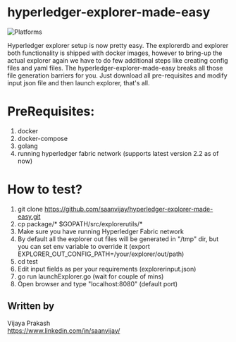 # hyperledger-explorer-made-easy
![Platforms](https://img.shields.io/badge/platform-osx%20%7C%20linux-lightgray.svg)

Hyperledger explorer setup is now pretty easy. The explorerdb and explorer both functionality is shipped with docker images, however to bring-up the actual explorer again we have to do few additional steps like creating config files and yaml files. The
hyperledger-explorer-made-easy breaks all those file generation barriers for you. Just download all pre-requisites and modify input json file and then launch explorer, that's all.

# PreRequisites:
1. docker
2. docker-compose
3. golang
4. running hyperledger fabric network (supports latest version 2.2 as of now)

# How to test?
  1. git clone https://github.com/saanvijay/hyperledger-explorer-made-easy.git
  2. cp package/* $GOPATH/src/explorerutils/*
  3. Make sure you have running Hyperledger Fabric network
  4. By default all the explorer out files will be generated in "/tmp" dir, but you can set env variable to override it (export EXPLORER_OUT_CONFIG_PATH=/your/explorer/out/path)
  5. cd test
  6. Edit input fields as per your requirements (explorerinput.json)
  7. go run launchExplorer.go (wait for couple of mins)
  8. Open browser and type "localhost:8080" (default port)

## Written by

Vijaya Prakash<br />
https://www.linkedin.com/in/saanvijay/<br />
